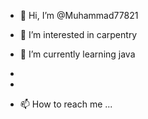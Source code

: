 - 👋 Hi, I’m @Muhammad77821
- 👀 I’m interested in  carpentry

- 🌱 I’m currently learning java
- 
- 
- 📫 How to reach me ...

<!---
Muhammad77821/Muhammad77821 is a ✨ special ✨ repository because its `README.md` (this file) appears on your GitHub profile.
You can click the Preview link to take a look at your changes.
--->
